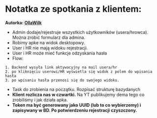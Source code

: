 # Notatka ze spotkania z klientem:
**Autorka: [OllaWilk](https://github.com/OllaWilk)**
- Admin dodaje/rejestruje wszystkich użytkowników (usera/hrowca). Można zrobić formularz dla admina.
- Robimy apke na widok desktopowy.
- User i HR nie mają widoku rejestracji.
- User i HR może mieć funkcje odzyskania hasła
- Flow:
```
1. Backend wysyła link aktywacyjny na mail usera/hr
2. po kliknięciu userowi/HR wyświetla się widok z polem do wpisania hasła
3. po wpisaniu hasła przenosi się do swojego widoku.
```
- Task do zrobienia na początku. Rozpisać strukturę bazydanych
- **Klient rozlicza nas w czwartki.** Na YT publikujemy dema tego co zrobiliśmy i jak działa apka.
- **Token ma być generowany jako UUID (lub to co wybierzemy) i zapisywany w BD. Po potwierdzeniu rejestracji czyszczony.**

